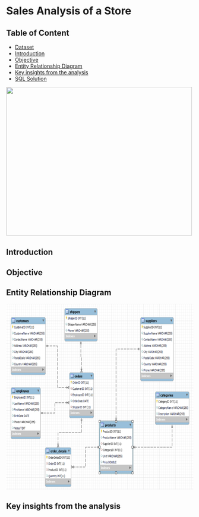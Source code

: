 # Sales Analysis of a Store

## Table of Content
* [Dataset](https://github.com/AndrejPHP/w3schools-database/blob/master/w3schools.sql)
* [Introduction](#introduction)
* [Objective](#objective)
* [Entity Relationship Diagram](#entity-relationship-diagram)
* [Key insights from the analysis](#key-insights-from-the-analysis)
* [SQL Solution](https://github.com/ritusantra/SQL-Projects/blob/main/Sales%20analysis%20of%20a%20store/StoreDB.sql)

<img src="https://www.comtecinfo.com/rpa/wp-content/uploads/2017/03/analytics2-01.png" width="500" height="400">

## Introduction

## Objective

## Entity Relationship Diagram

<img src="https://raw.githubusercontent.com/ritusantra/SQL-Projects/main/Sales%20analysis%20of%20a%20store/ER%20Diagram%20Store%20DB.PNG" width="800" height="500">

## Key insights from the analysis

